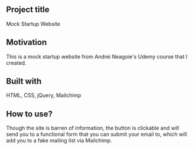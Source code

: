 ## Project title

Mock Startup Website

## Motivation

This is a mock startup website from Andrei Neagoie's Udemy course that I created.

## Built with

HTML, CSS, jQuery, Mailchimp

## How to use?

Though the site is barren of information, the button is clickable and will send you to a functional form that you can submit your email to, which will add you to a fake mailing list via Mailchimp.
